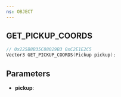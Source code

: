 ```yaml
---
ns: OBJECT
---
```

## GET_PICKUP_COORDS

```c
// 0x225B8B35C88029B3 0xC2E1E2C5
Vector3 GET_PICKUP_COORDS(Pickup pickup);
```

## Parameters
* **pickup**:
